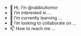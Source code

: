 - 👋 Hi, I’m @rabbiuitomor
- 👀 I’m interested in ...
- 🌱 I’m currently learning ...
- 💞️ I’m looking to collaborate on ...
- 📫 How to reach me ...

<!---
rabbiuitomor/rabbiuitomor is a ✨ special ✨ repository because its `README.md` (this file) appears on your GitHub profile.
You can click the Preview link to take a look at your changes.
--->

